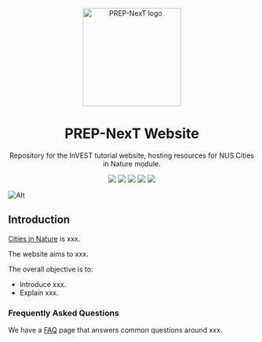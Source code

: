 <div align="center">
<img src="https://avatars.githubusercontent.com/PREP-NexT" alt="PREP-NexT logo" height ="auto" width="200" />
<br />
<h1>PREP-NexT Website</h1>
<p>
Repository for the InVEST tutorial website, hosting resources for NUS Cities in Nature module.
</p>
<p align="center">
<a href="https://github.com/XiaogangHe/InVEST-Cities-in-Nature" alt="GitHub contributors">
<img src="https://img.shields.io/github/contributors/XiaogangHe/python-climate-visuals.svg" /></a>
<a href="https://github.com/XiaogangHe/InVEST-Cities-in-Nature" alt="GitHub issues by-label">
<img src="https://img.shields.io/github/issues/XiaogangHe/InVEST-Cities-in-Nature" /></a>
<a href="https://PREP-SHOT.slack.com/" alt="Slack">
<img src="https://img.shields.io/badge/Slack-@layer5.svg?logo=slack" /></a>
<a href="https://twitter.com/Xiaogang_He" alt="Twitter Follow">
<img src="https://img.shields.io/twitter/follow/Xiaogang_He.svg?label=Follow&style=social" /></a>
<a href="https://github.com/XiaogangHe/InVEST-Cities-in-Nature" alt="License">
<img src="https://img.shields.io/github/license/XiaogangHe/InVEST-Cities-in-Nature.svg" /></a>
</p>
</div>

![Alt](https://repobeats.axiom.co/api/embed/f5d2b95ddc056137d48955cc98a7bfb34dcb08c8.svg "Repobeats analytics image")

## Introduction

[Cities in Nature](https://xiaoganghe.github.io/NUS-CDE2503/) is xxx.

The website aims to xxx.

The overall objective is to:

- Introduce xxx.
- Explain xxx.

### Frequently Asked Questions

We have a [FAQ](https://xiaoganghe.github.io/InVEST-Cities-in-Nature/community/support/) page that answers common questions around xxx.


